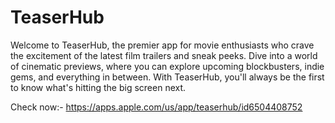 # TeaserHub
Welcome to TeaserHub, the premier app for movie enthusiasts who crave the excitement of the latest film trailers and sneak peeks. Dive into a world of cinematic previews, where you can explore upcoming blockbusters, indie gems, and everything in between. With TeaserHub, you'll always be the first to know what's hitting the big screen next.

Check now:- https://apps.apple.com/us/app/teaserhub/id6504408752
